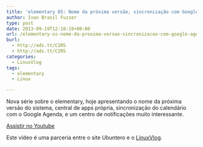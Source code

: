 ```yaml
---
title: 'elementary OS: Nome da próxima versão, sincronização com Google Agenda e notificações'
author: Ivan Brasil Fuzzer
type: post
date: 2013-09-19T12:18:19+00:00
url: /elementary-os-nome-da-proxima-versao-sincronizacao-com-google-agenda-e-notificacoes/
burl:
  - http://ads.tt/C1RS
  - http://ads.tt/C1RS
categories:
  - LinuxVlog
tags:
  - elementary
  - Linux

---
```

Nova série sobre o elementary, hoje apresentando o nome da próxima versão do sistema, central de apps própria, sincronização do calendário com o Google Agenda, e um centro de notificações muito interessante.

<div class="video">
</div>

<p class="button">
  <a href="http://www.youtube.com/embed/1AJgoGTtpw4" target="_blank" rel="nofollow">Assistir no Youtube</a>
</p>

Este vídeo é uma parceria entre o site Ubuntero e o [LinuxVlog][1].

 [1]: http://linuxvlog.com.br/